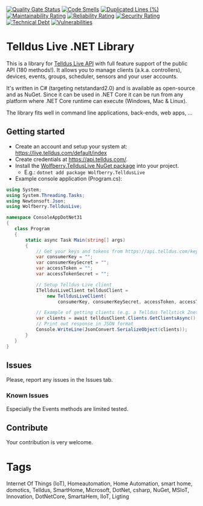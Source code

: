 [![Quality Gate Status](https://sonarcloud.io/api/project_badges/measure?project=wolfberry-ab_telldus-live-dotnet&metric=alert_status)](https://sonarcloud.io/dashboard?id=wolfberry-ab_telldus-live-dotnet)
[![Code Smells](https://sonarcloud.io/api/project_badges/measure?project=wolfberry-ab_telldus-live-dotnet&metric=code_smells)](https://sonarcloud.io/dashboard?id=wolfberry-ab_telldus-live-dotnet)
[![Duplicated Lines (%)](https://sonarcloud.io/api/project_badges/measure?project=wolfberry-ab_telldus-live-dotnet&metric=duplicated_lines_density)](https://sonarcloud.io/dashboard?id=wolfberry-ab_telldus-live-dotnet)
[![Maintainability Rating](https://sonarcloud.io/api/project_badges/measure?project=wolfberry-ab_telldus-live-dotnet&metric=sqale_rating)](https://sonarcloud.io/dashboard?id=wolfberry-ab_telldus-live-dotnet)
[![Reliability Rating](https://sonarcloud.io/api/project_badges/measure?project=wolfberry-ab_telldus-live-dotnet&metric=reliability_rating)](https://sonarcloud.io/dashboard?id=wolfberry-ab_telldus-live-dotnet)
[![Security Rating](https://sonarcloud.io/api/project_badges/measure?project=wolfberry-ab_telldus-live-dotnet&metric=security_rating)](https://sonarcloud.io/dashboard?id=wolfberry-ab_telldus-live-dotnet)
[![Technical Debt](https://sonarcloud.io/api/project_badges/measure?project=wolfberry-ab_telldus-live-dotnet&metric=sqale_index)](https://sonarcloud.io/dashboard?id=wolfberry-ab_telldus-live-dotnet)
[![Vulnerabilities](https://sonarcloud.io/api/project_badges/measure?project=wolfberry-ab_telldus-live-dotnet&metric=vulnerabilities)](https://sonarcloud.io/dashboard?id=wolfberry-ab_telldus-live-dotnet)

# Telldus Live .NET Library

This is a library for [Telldus Live API](https://api.telldus.com) with full feature support of the public API (180 methods!).
It allows you to manage clients (a.k.a. controllers), devices, events, groups, scheduler, sensors and your user accounts.

It's written in C# (targeting netstandard2.0) and is available as open-source and as NuGet. Since it can be used
in .NET Core it can be run from any platform where .NET Core runtime can execute (Windows, Mac & Linux).

The library fits well in command line applications, back-ends, web apps, ...

## Getting started

- Create an account and setup your system at: https://live.telldus.com/default/index
- Create credentials at https://api.telldus.com/.
- Install the [Wolfberry.TelldusLive NuGet package](https://www.nuget.org/packages/Wolfberry.TelldusLive/) into your project.
  - E.g.: `dotnet add package Wolfberry.TelldusLive`
- Example console application (Program.cs):
 ```c#
using System;
using System.Threading.Tasks;
using Newtonsoft.Json;
using Wolfberry.TelldusLive;

namespace ConsoleAppDotNet31
{
    class Program
    {
        static async Task Main(string[] args)
        {
            // Get your keys and tokens from https://api.telldus.com/keys/index
            var consumerKey = "";
            var consumerKeySecret = "";
            var accessToken = "";
            var accessTokenSecret = "";

            // Setup Telldus Live client
            ITelldusLiveClient telldusClient =
                new TelldusLiveClient(
                    consumerKey, consumerKeySecret, accessToken, accessTokenSecret);

            // Example of getting clients (e.g. a Telldus Tellstick Znet Lite v2 controller)
            var clients = await telldusClient.Clients.GetClientsAsync();
            // Print out response in JSON format
            Console.WriteLine(JsonConvert.SerializeObject(clients));
        }
    }
}
```

## Issues

Please, report any issues in the Issues tab.

### Known Issues

Especially the Events methods are limited tested.

## Contribute

Your contribution is very welcome.

# Tags

Internet Of Things (IoT), Homeautomation, Home Automation, smart home, domotics, Telldus, SmartHome, Microsoft, DotNet, csharp, NuGet, MSIoT, Innovation, DotNetCore, SmartaHem, IIoT, Ligting
